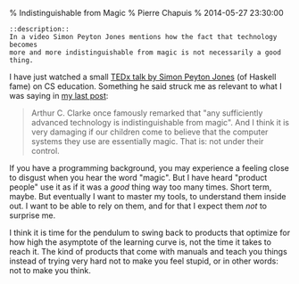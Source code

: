 % Indistinguishable from Magic
% Pierre Chapuis
% 2014-05-27 23:30:00

    ::description::
    In a video Simon Peyton Jones mentions how the fact that technology becomes
    more and more indistinguishable from magic is not necessarily a good thing.


I have just watched a small [TEDx talk by Simon Peyton Jones](https://www.youtube.com/watch?v=Ia55clAtdMs) (of Haskell fame) on CS education. Something he said struck me as relevant to what I was saying in [my last post](/2014-04-25-design-alan-kay.html):

> Arthur C. Clarke once famously remarked that "any sufficiently advanced technology is indistinguishable from magic". And I think it is very damaging if our children come to believe that the computer systems they use are essentially magic. That is: not under their control.

If you have a programming background, you may experience a feeling close to disgust when you hear the word "magic". But I have heard "product people" use it as if it was a *good* thing way too many times. Short term, maybe. But eventually I want to master my tools, to understand them inside out. I want to be able to rely on them, and for that I expect them *not* to surprise me.

I think it is time for the pendulum to swing back to products that optimize for how high the asymptote of the learning curve is, not the time it takes to reach it. The kind of products that come with manuals and teach you things instead of trying very hard not to make you feel stupid, or in other words: not to make you think.
